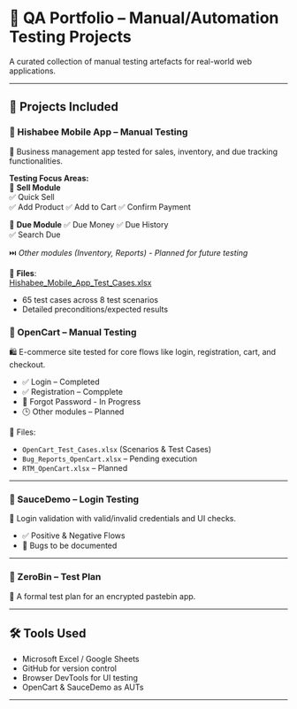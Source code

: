 # 🧪 QA Portfolio – Manual/Automation Testing Projects

A curated collection of manual testing artefacts for real-world web applications.

---

## 📂 Projects Included

### 🔹 Hishabee Mobile App – Manual Testing
📱 Business management app tested for sales, inventory, and due tracking functionalities.

**Testing Focus Areas:**  
🎯 **Sell Module**   
✅ Quick Sell   
✅ Add Product 
✅ Add to Cart 
✅ Confirm Payment 

🎯 **Due Module** 
✅ Due Money 
✅ Due History   
✅ Search Due 

⏭️ *Other modules (Inventory, Reports) - Planned for future testing*  

📄 **Files**:  
[Hishabee_Mobile_App_Test_Cases.xlsx](link-to-file)  
- 65 test cases across 8 test scenarios  
- Detailed preconditions/expected results  

### 🔹 OpenCart – Manual Testing
🛍️ E-commerce site tested for core flows like login, registration, cart, and checkout.

- ✅ Login – Completed  
- ✅ Registration – Compplete
- 🔄 Forgot Password - In Progress
- 🕒 Other modules – Planned

📄 Files:
- `OpenCart_Test_Cases.xlsx` (Scenarios & Test Cases)
- `Bug_Reports_OpenCart.xlsx` – Pending execution
- `RTM_OpenCart.xlsx` – Planned

---

### 🔹 SauceDemo – Login Testing
🧪 Login validation with valid/invalid credentials and UI checks.

- ✅ Positive & Negative Flows  
- 🐞 Bugs to be documented

---

### 🔹 ZeroBin – Test Plan
📝 A formal test plan for an encrypted pastebin app.

---

## 🛠️ Tools Used
- Microsoft Excel / Google Sheets  
- GitHub for version control  
- Browser DevTools for UI testing  
- OpenCart & SauceDemo as AUTs

---



